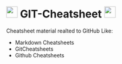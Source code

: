 # <img src="https://media.giphy.com/media/iY8CRBdQXODJSCERIr/giphy.gif" width="30px"> GIT-Cheatsheet <img src="https://media.giphy.com/media/iY8CRBdQXODJSCERIr/giphy.gif" width="30px">
Cheatsheet material realted to GitHub Like:

- Markdown Cheatsheets
- GitCheatsheets
- Github Cheatsheets


